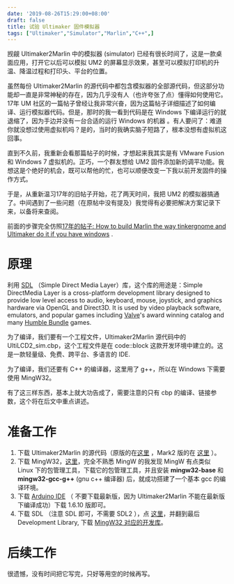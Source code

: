 ```yaml
---
date: '2019-08-26T15:29:00+08:00'
draft: false
title: 试验 Ultimaker 固件模拟器
tags: ["Ultimaker","Simulator","Marlin","C++",]
---
```


觊觎 Ultimaker2Marlin 中的模拟器 (simulator) 已经有很长时间了，这是一款桌面应用，打开它以后可以模拟 UM2 的屏幕显示效果，甚至可以模拟打印机的升温、降温过程和打印头、平台的位置。

虽然每份 Ultimaker2Marlin 的源代码中都包含模拟器的全部源代码，但这部分功能却一直是非常神秘的存在，因为几乎没有人（也许夸张了点）懂得如何使用它。17年 UM 社区的一篇帖子曾经让我非常兴奋，因为这篇帖子详细描述了如何编译、运行模拟器代码。但是，那时的我一看到代码是在 Windows 下编译运行的就退缩了，因为手边并没有一台合适的运行 Windows 的机器 。有人要问了：难道你就没想过使用虚拟机吗？是的，当时的我确实脑子短路了，根本没想有虚拟机这回事。

直到不久前，我重新会看那篇帖子的时候，才想起来我其实是有 VMware Fusion 和 Windows 7 虚拟机的。正巧，一个群友想给 UM2 固件添加新的调平功能。我想这是个绝好的机会，既可以帮他的忙，也可以顺便改变一下我以前开发固件的操作方式。

于是，从重新温习17年的旧帖子开始，花了两天时间，我把 UM2 的模拟器搞通了。中间遇到了一些问题（在原帖中没有提及）我觉得有必要把解决方案记录下来，以备将来查阅。

前面的步骤完全仿照[17年的帖子: How to build Marlin the way tinkergnome and Ultimaker do it if you have windows](https://community.ultimaker.com/topic/16856-how-to-build-marlin-the-way-tinkergnome-and-ultimaker-do-it-if-you-have-windows/) . 

# 原理

利用 [SDL](https://libsdl.org/) （Simple Direct Media Layer）库，这个库的用途是：Simple DirectMedia Layer is a cross-platform development library designed to provide low level access to audio, keyboard, mouse, joystick, and graphics hardware via OpenGL and Direct3D. It is used by video playback software, emulators, and popular games including [Valve](http://valvesoftware.com/)'s award winning catalog and many [Humble Bundle](https://www.humblebundle.com/) games.

为了编译，我们要有一个工程文件，Ultimaker2Marlin 源代码中的 UltiLCD2_sim.cbp，这个工程文件是在 code::block 这款开发环境中建立的。这是一款轻量级、免费、跨平台、多语言的 IDE.

为了编译，我们还要有 C++ 的编译器，这里用了 g++，所以在 Windows 下需要使用 MingW32。

有了这三样东西，基本上就大功告成了，需要注意的只有 cbp 的编译、链接参数，这个将在后文中重点讲述。

# 准备工作

1. 下载 Ultimaker2Marlin 的源代码（原版的在[这里](https://github.com/Ultimaker/Ultimaker2Marlin) ，Mark2 版的在 [这里](https://github.com/TinkerGnome/Ultimaker2Marlin) ）。
2. 下载 MingW32，[这里](https://sourceforge.net/projects/mingw/files/)，完全不熟悉 MingW 的我发现 MingW 有点类似 Linux 下的包管理工具，下载它的包管理工具，并且安装 **mingw32-base** 和 **mingw32-gcc-g++** (gnu c++ 编译器) 后，就成功搭建了一个基本 gcc 的编译环境。
3. 下载 [Arduino IDE](https://www.arduino.cc/) （ 不要下载最新版，因为 Ultimaker2Marlin 不能在最新版下编译成功）下载 1.6.10 版即可。
4. 下载 SDL （注意 SDL 即可，不需要 SDL2 ），点 [这里](https://www.libsdl.org/download-1.2.php)，并翻到最后 Development Library, 下载 [MingW32 对应的开发库](SDL-devel-1.2.15-mingw32.tar.gz)。

# 后续工作

很遗憾，没有时间把它写完，只好等用空的时候再写。